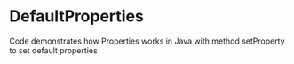 # DefaultProperties
Code demonstrates how Properties works in Java with method setProperty to set default properties
